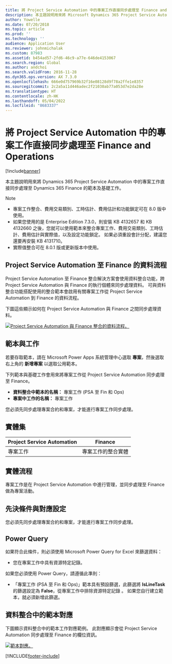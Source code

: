 ```yaml
---
title: 將 Project Service Automation 中的專案工作直接同步處理至 Finance and Operations
description: 本主題說明用來將 Microsoft Dynamics 365 Project Service Automation 中的專案工作直接同步處理至 Dynamics 365 Finance 的範本及基礎工作。
author: Yowelle
ms.date: 07/20/2018
ms.topic: article
ms.prod: ''
ms.technology: ''
audience: Application User
ms.reviewer: johnmichalak
ms.custom: 87983
ms.assetid: b454ad57-2fd6-46c9-a77e-646de4153067
ms.search.region: Global
ms.author: andchoi
ms.search.validFrom: 2016-11-28
ms.dyn365.ops.version: AX 7.3.0
ms.openlocfilehash: 666e0d757969b32f16e08128d9f78a2ffe1e8357
ms.sourcegitcommit: 2c2a5a11d446adec2f21030ab77a053d7e2da28e
ms.translationtype: HT
ms.contentlocale: zh-HK
ms.lasthandoff: 05/04/2022
ms.locfileid: "8683337"
---
```

# <a name="synchronize-project-tasks-directly-from-project-service-automation-to-finance-and-operations"></a>將 Project Service Automation 中的專案工作直接同步處理至 Finance and Operations

[!include[banner](../includes/banner.md)]

本主題說明用來將 Dynamics 365 Project Service Automation 中的專案工作直接同步處理至 Dynamics 365 Finance 的範本及基礎工作。

> [!NOTE]
> - 專案工作整合、費用交易類別、工時估計、費用估計和功能鎖定可在 8.0 版中使用。
> - 如果您使用的是 Enterprise Edition 7.3.0，則安裝 KB 4132657 和 KB 4132660 之後，您就可以使用範本來整合專案工作、費用交易類別、工時估計、費用估計與實際值，以及設定功能鎖定。 如果必須重設會計分配，建議您還要再安裝 KB 4131710。
> - 實際值整合可在 8.0.1 版或更新版本中使用。

## <a name="data-flow-for-project-service-automation-to-finance"></a>Project Service Automation 至 Finance 的資料流程

Project Service Automation 至 Finance 整合解決方案會使用資料整合功能，跨 Project Service Automation 與 Finance 的執行個體來同步處理資料。 可與資料整合功能搭配使用的整合範本會啟用有關專案工作從 Project Service Automation 到 Finance 的資料流程。

下圖這些顯示如何在 Project Service Automation 與 Finance 之間同步處理資料。

[![Project Service Automation 與 Finance 整合的資料流程。](./media/ProjectTasksFlow.png)](./media/ProjectTasksFlow.png)

## <a name="template-and-task"></a>範本與工作

若要存取範本，請在 Microsoft Power Apps 系統管理中心選取 **專案**，然後選取右上角的 **新增專案** 以選取公用範本。

下列範本與基礎工作會用來將專案工作從 Project Service Automation 同步處理至 Finance。

- **資料整合中範本的名稱：** 專案工作 (PSA 至 Fin 和 Ops)
- **專案中工作的名稱：** 專案工作

您必須先同步處理專案合約和專案，才能進行專案工作同步處理。

## <a name="entity-set"></a>實體集

| Project Service Automation | Finance                             |
|----------------------------|-------------------------------------|
| 專案工作              | 專案工作的整合實體 |

## <a name="entity-flow"></a>實體流程

專案工作是在 Project Service Automation 中進行管理，並同步處理至 Finance 做為專案活動。

## <a name="prerequisites-and-mapping-setup"></a>先決條件與對應設定

您必須先同步處理專案合約和專案，才能進行專案工作同步處理。

## <a name="power-query"></a>Power Query

如果符合此條件，則必須使用 Microsoft Power Query for Excel 來篩選資料：

- 您在專案工作中具有資源特定記錄。

如果您必須使用 Power Query，請遵循此準則：

- 「專案工作 (PSA 至 Fin 和 Ops)」範本具有預設篩選，此篩選將 **IsLineTask** 的篩選設定為 **False**，從專案工作中排除資源特定記錄 。 如果您自行建立範本，就必須新增此篩選。

## <a name="template-mapping-in-data-integration"></a>資料整合中的範本對應

下圖顯示資料整合中的範本工作對應範例。 此對應顯示會從 Project Service Automation 同步處理至 Finance 的欄位資訊。

[![範本對應。](./media/ProjectTasksMapping.png)](./media/ProjectTasksMapping.png)


[!INCLUDE[footer-include](../includes/footer-banner.md)]